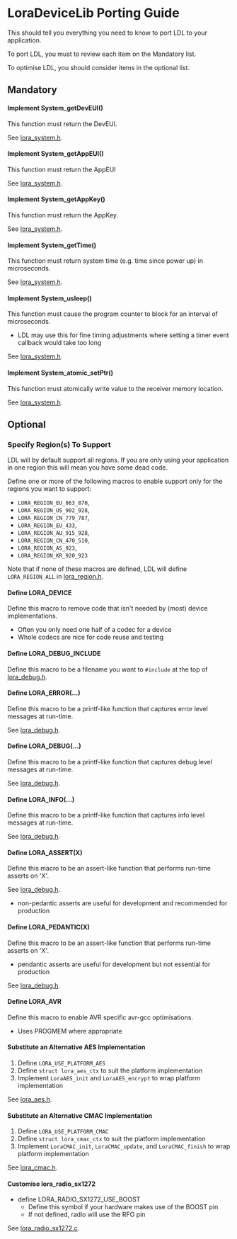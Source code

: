 LoraDeviceLib Porting Guide
===========================

This should tell you everything you need to know to port LDL to your
application. 

To port LDL, you must to review each item on the Mandatory list. 

To optimise LDL, you should consider items in the optional list.


## Mandatory

#### Implement System_getDevEUI()

This function must return the DevEUI.

See [lora_system.h](/include/lora_system.h).

#### Implement System_getAppEUI()

This function must return the AppEUI

See [lora_system.h](/include/lora_system.h).

#### Implement System_getAppKey()

This function must return the AppKey.

See [lora_system.h](/include/lora_system.h).

#### Implement System_getTime()

This function must return system time (e.g. time since power up) in microseconds.

See [lora_system.h](/include/lora_system.h).

#### Implement System_usleep()

This function must cause the program counter to block for an interval of microseconds.

- LDL may use this for fine timing adjustments where setting a timer event callback
  would take too long

See [lora_system.h](/include/lora_system.h).

#### Implement System_atomic_setPtr()

This function must atomically write value to the receiver memory location.

See [lora_system.h](/include/lora_system.h).

## Optional

### Specify Region(s) To Support

LDL will by default support all regions. If you are only using
your application in one region this will mean you have some dead code.

Define one or more of the following macros to enable support only
for the regions you want to support:

- `LORA_REGION_EU_863_870`,
- `LORA_REGION_US_902_928`,
- `LORA_REGION_CN_779_787`,
- `LORA_REGION_EU_433`,
- `LORA_REGION_AU_915_928`,
- `LORA_REGION_CN_470_510`,
- `LORA_REGION_AS_923`,
- `LORA_REGION_KR_920_923`

Note that if none of these macros are defined, 
LDL will define `LORA_REGION_ALL` in [lora_region.h](/include/lora_region.h).

#### Define LORA_DEVICE

Define this macro to remove code that isn't needed by (most) device implementations.

- Often you only need one half of a codec for a device
- Whole codecs are nice for code reuse and testing

#### Define LORA_DEBUG_INCLUDE

Define this macro to be a filename you want to `#include` at the top of 
[lora_debug.h](/include/lora_debug.h).

#### Define LORA_ERROR(...)

Define this macro to be a printf-like function that captures error level messages at run-time.

See [lora_debug.h](/include/lora_debug.h).

#### Define LORA_DEBUG(...)

Define this macro to be a printf-like function that captures debug level messages at run-time.

See [lora_debug.h](/include/lora_debug.h).

#### Define LORA_INFO(...)

Define this macro to be a printf-like function that captures info level messages at run-time.

See [lora_debug.h](/include/lora_debug.h).

#### Define LORA_ASSERT(X)

Define this macro to be an assert-like function that performs run-time asserts on 'X'.

See [lora_debug.h](/include/lora_debug.h).

- non-pedantic asserts are useful for development and recommended for production

#### Define LORA_PEDANTIC(X)

Define this macro to be an assert-like function that performs run-time asserts on 'X'.

- pendantic asserts are useful for development but not essential for production

See [lora_debug.h](/include/lora_debug.h).

#### Define LORA_AVR

Define this macro to enable AVR specific avr-gcc optimisations.

- Uses PROGMEM where appropriate

#### Substitute an Alternative AES Implementation

1. Define `LORA_USE_PLATFORM_AES`
2. Define `struct lora_aes_ctx` to suit the platform implementation
3. Implement `LoraAES_init` and `LoraAES_encrypt` to wrap platform implementation

See [lora_aes.h](/include/lora_aes.h).

#### Substitute an Alternative CMAC Implementation

1. Define `LORA_USE_PLATFORM_CMAC`
2. Define `struct lora_cmac_ctx` to suit the platform implementation
3. Implement `LoraCMAC_init`, `LoraCMAC_update`, and `LoraCMAC_finish` to wrap platform implementation

See [lora_cmac.h](/include/lora_cmac.h).

#### Customise lora_radio_sx1272

- define LORA_RADIO_SX1272_USE_BOOST
    - Define this symbol if your hardware makes use of the BOOST pin
    - If not defined, radio will use the RFO pin
        
See [lora_radio_sx1272.c](/include/lora_radio_sx1272.h).
